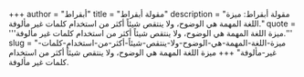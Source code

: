 +++
author = "أبقراط"
title = "مقولة أبقراط"
description = "مقولة أبقراط: ميزة اللغة المهمة هي الوضوح، ولا ينتقص شيئاً أكثر من استخدام كلمات غير مألوفة."
quote = '''ميزة اللغة المهمة هي الوضوح، ولا ينتقص شيئاً أكثر من استخدام كلمات غير مألوفة.'''
slug = "ميزة-اللغة-المهمة-هي-الوضوح-ولا-ينتقص-شيئاً-أكثر-من-استخدام-كلمات-غير-مألوفة"
+++
ميزة اللغة المهمة هي الوضوح، ولا ينتقص شيئاً أكثر من استخدام كلمات غير مألوفة.
